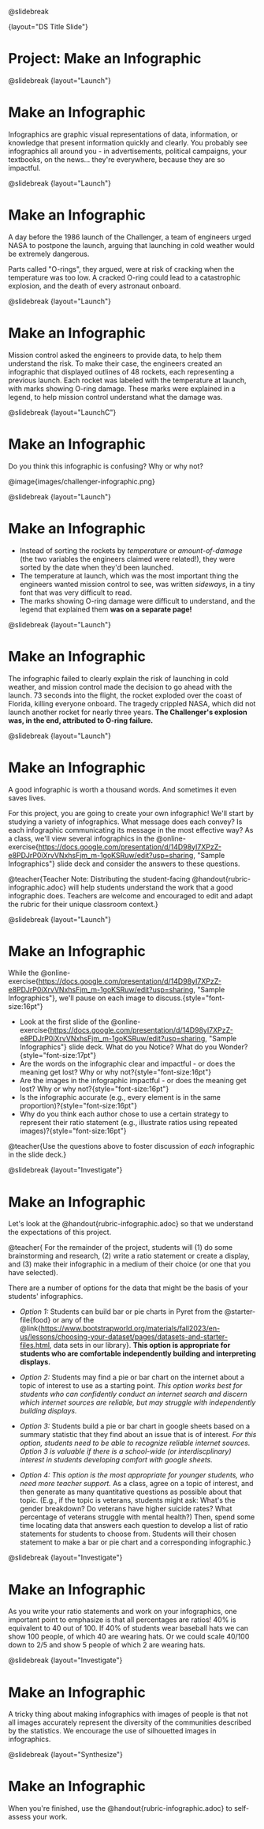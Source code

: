 @slidebreak

{layout="DS Title Slide"}

# Project: Make an Infographic
<!--
To learn more about how to use PearDeck, and how to view the embedded links on these slides without going into present mode visit https://help.peardeck.com/en
-->

@slidebreak
{layout="Launch"}
# Make an Infographic

Infographics are graphic visual representations of data, information, or knowledge that present information quickly and clearly. You probably see infographics all around you - in advertisements, political campaigns, your textbooks, on the news... they're everywhere, because they are so impactful.


@slidebreak
{layout="Launch"}
# Make an Infographic

A day before the 1986 launch of the Challenger, a team of engineers urged NASA to postpone the launch, arguing that launching in cold weather would be extremely dangerous. 

Parts called "O-rings", they argued, were at risk of cracking when the temperature was too low. A cracked O-ring could lead to a catastrophic explosion, and the death of every astronaut onboard.


@slidebreak
{layout="Launch"}
# Make an Infographic

Mission control asked the engineers to provide data, to help them understand the risk. To make their case, the engineers created an infographic that displayed outlines of 48 rockets, each representing a previous launch. Each rocket was labeled with the temperature at launch, with marks showing O-ring damage. These marks were explained in a legend, to help mission control understand what the damage was.

@slidebreak
{layout="LaunchC"}
# Make an Infographic

Do you think this infographic is confusing? Why or why not?

@image{images/challenger-infographic.png}


@slidebreak
{layout="Launch"}
# Make an Infographic

- Instead of sorting the rockets by _temperature_ or _amount-of-damage_ (the two variables the engineers claimed were related!), they were sorted by the date when they'd been launched.
- The temperature at launch, which was the most important thing the engineers wanted mission control to see, was written _sideways_, in a tiny font that was very difficult to read.
- The marks showing O-ring damage were difficult to understand, and the legend that explained them __was on a separate page!__

@slidebreak
{layout="Launch"}
# Make an Infographic

The infographic failed to clearly explain the risk of launching in cold weather, and mission control made the decision to go ahead with the launch. 73 seconds into the flight, the rocket exploded over the coast of Florida, killing everyone onboard. The tragedy crippled NASA, which did not launch another rocket for nearly three years. **The Challenger's explosion was, in the end, attributed to O-ring failure.**

@slidebreak
{layout="Launch"}
# Make an Infographic

A good infographic is worth a thousand words. And sometimes it even saves lives.

For this project, you are going to create your own infographic! We'll start by studying a variety of infographics. What message does each convey? Is each infographic communicating its message in the most effective way? As a class, we'll view several infographics in the @online-exercise{https://docs.google.com/presentation/d/14D98yI7XPzZ-e8PDJrP0iXrvVNxhsFjm_m-1goKSRuw/edit?usp=sharing, "Sample Infographics"} slide deck and consider the answers to these questions.

@teacher{Teacher Note: Distributing the student-facing @handout{rubric-infographic.adoc} will help students understand the work that a good infographic does. Teachers are welcome and encouraged to edit and adapt the rubric for their unique classroom context.}


@slidebreak
{layout="Launch"}
# Make an Infographic

While the @online-exercise{https://docs.google.com/presentation/d/14D98yI7XPzZ-e8PDJrP0iXrvVNxhsFjm_m-1goKSRuw/edit?usp=sharing, "Sample Infographics"}, we'll pause on each image to discuss.{style="font-size:16pt"}


- Look at the first slide of the @online-exercise{https://docs.google.com/presentation/d/14D98yI7XPzZ-e8PDJrP0iXrvVNxhsFjm_m-1goKSRuw/edit?usp=sharing, "Sample Infographics"} slide deck. What do you Notice? What do you Wonder?{style="font-size:17pt"}
- Are the words on the infographic clear and impactful - or does the meaning get lost? Why or why not?{style="font-size:16pt"}
- Are the images in the infographic impactful - or does the meaning get lost? Why or why not?{style="font-size:16pt"}
- Is the infographic accurate (e.g., every element is in the same proportion)?{style="font-size:16pt"}
- Why do you think each author chose to use a certain strategy to represent their ratio statement (e.g., illustrate ratios using repeated images)?{style="font-size:16pt"}



@teacher{Use the questions above to foster discussion of _each_ infographic in the slide deck.}

@slidebreak
{layout="Investigate"}
# Make an Infographic

Let's look at the @handout{rubric-infographic.adoc} so that we understand the expectations of this project.

@teacher{
For the remainder of the project, students will (1) do some brainstorming and research, (2) write a ratio statement or create a display, and (3) make their infographic in a medium of their choice (or one that you have selected).

There are a number of options for the data that might be the basis of your students' infographics.

- *Option 1:* Students can build bar or pie charts in Pyret from the @starter-file{food} or any of the @link{https://www.bootstrapworld.org/materials/fall2023/en-us/lessons/choosing-your-dataset/pages/datasets-and-starter-files.html, data sets in our library}.  __This option is appropriate for students who are comfortable independently building and interpreting displays.__

- *Option 2:* Students may find a pie or bar chart on the internet about a topic of interest to use as a starting point. _This option works best for students who can confidently conduct an internet search and discern which internet sources are reliable, but may struggle with independently building displays._

- *Option 3:* Students build a pie or bar chart in google sheets based on a summary statistic that they find about an issue that is of interest. _For this option, students need to be able to recognize reliable internet sources. Option 3 is valuable if there is a school-wide (or interdiscplinary) interest in students developing comfort with google sheets._

- *Option 4:* _This option is the most appropriate for younger students, who need more teacher support._ As a class, agree on a topic of interest, and then generate as many quantitative questions as possible about that topic. (E.g., if the topic is veterans, students might ask: What's the gender breakdown? Do veterans have higher suicide rates? What percentage of veterans struggle with mental health?) Then, spend some time locating data that answers each question to develop a list of ratio statements for students to choose from. Students will their chosen statement to make a bar or pie chart and a corresponding infographic.}

@slidebreak
{layout="Investigate"}
# Make an Infographic


As you write your ratio statements and work on your infographics, one important point to emphasize is that all percentages are ratios! 40% is equivalent to 40 out of 100. If 40% of students wear baseball hats we can show 100 people, of which 40 are wearing hats. Or we could scale 40/100 down to 2/5 and show 5 people of which 2 are wearing hats.


@slidebreak
{layout="Investigate"}
# Make an Infographic

A tricky thing about making infographics with images of people is that not all images accurately represent the diversity of the communities described by the statistics. We encourage the use of silhouetted images in infographics.


@slidebreak
{layout="Synthesize"}
# Make an Infographic

When you're finished, use the @handout{rubric-infographic.adoc} to self-assess your work.